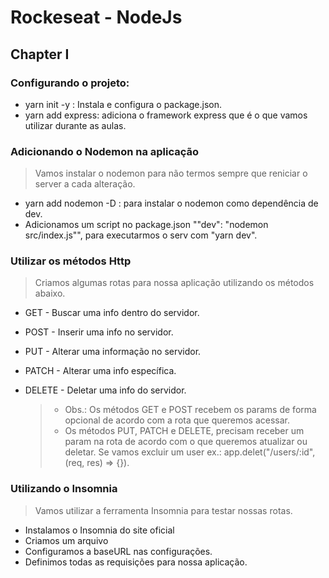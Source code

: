 # Rockeseat - NodeJs

## Chapter I

### Configurando o projeto:

- yarn init -y : Instala e configura o package.json.
- yarn add express: adiciona o framework express que é o que vamos utilizar durante as aulas.

### Adicionando o Nodemon na aplicação

> Vamos instalar o nodemon para não termos sempre que reniciar o server a cada alteração.

- yarn add nodemon -D : para instalar o nodemon como dependência de dev.
- Adicionamos um script no package.json ""dev": "nodemon src/index.js"", para executarmos o serv com "yarn dev".

### Utilizar os métodos Http

> Criamos algumas rotas para nossa aplicação utilizando os métodos abaixo.

- GET - Buscar uma info dentro do servidor.
- POST - Inserir uma info no servidor.
- PUT - Alterar uma informação no servidor.
- PATCH - Alterar uma info específica.
- DELETE - Deletar uma info do servidor.

  > - Obs.: Os métodos GET e POST recebem os params de forma opcional de acordo com a rota que queremos acessar.
  > - Os métodos PUT, PATCH e DELETE, precisam receber um param na rota de acordo com o que queremos atualizar ou deletar. Se vamos excluir um user ex.: app.delet("/users/:id", (req, res) => {}).

### Utilizando o Insomnia

> Vamos utilizar a ferramenta Insomnia para testar nossas rotas.

- Instalamos o Insomnia do site oficial
- Criamos um arquivo
- Configuramos a baseURL nas configurações.
- Definimos todas as requisições para nossa aplicação.
